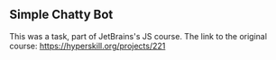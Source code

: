 ## Simple Chatty Bot 
This was a task, part of JetBrains's JS course.
The link to the original course: https://hyperskill.org/projects/221